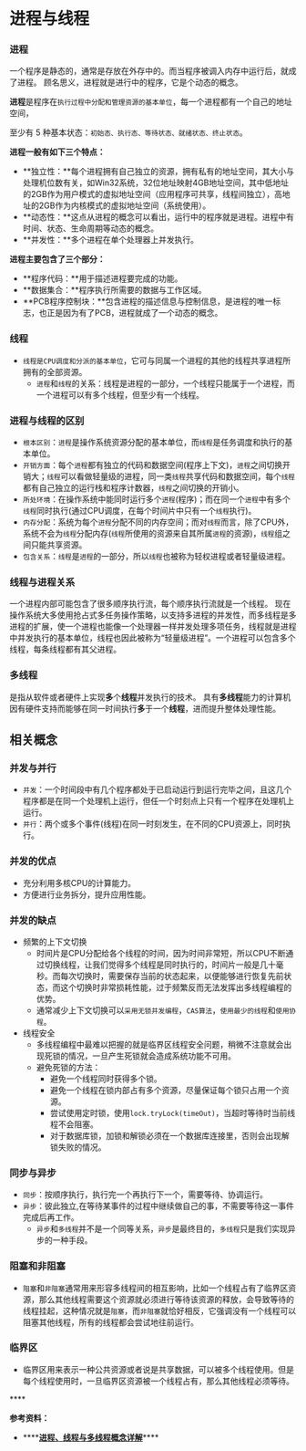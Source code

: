 # 进程与线程

### **进程**

一个程序是静态的，通常是存放在外存中的。而当程序被调入内存中运行后，就成了进程。 顾名思义，进程就是进行中的程序，它是个动态的概念。

**进程**是程序在`执行过程中分配和管理资源的基本单位`，每一个进程都有一个自己的地址空间，

至少有 5 种基本状态：`初始态、执行态、等待状态、就绪状态、终止状态`。

**进程一般有如下三个特点：**

* **独立性：**每个进程拥有自己独立的资源，拥有私有的地址空间，其大小与处理机位数有关，如Win32系统，32位地址映射4GB地址空间，其中低地址的2GB作为用户模式的虚拟地址空间（应用程序可共享，线程间独立），高地址的2GB作为内核模式的虚拟地址空间（系统使用）。
* **动态性：**这点从进程的概念可以看出，运行中的程序就是进程。进程中有时间、状态、生命周期等动态的概念。
* **并发性：**多个进程在单个处理器上并发执行。

**进程主要包含了三个部分：**

* **程序代码：**用于描述进程要完成的功能。
* **数据集合：**程序执行所需要的数据与工作区域。
* **PCB程序控制块：**包含进程的描述信息与控制信息，是进程的唯一标志，也正是因为有了PCB，进程就成了一个动态的概念。

### **线程**

* `线程是CPU调度和分派的基本单位`，它可与同属一个进程的其他的线程共享进程所拥有的全部资源。
  * `进程`和`线程`的关系：线程是进程的一部分，一个线程只能属于一个进程，而一个进程可以有多个线程，但至少有一个线程。

### 进程与线程的区别

* `根本区别`：`进程`是操作系统资源分配的基本单位，而`线程`是任务调度和执行的基本单位。
* `开销方面`：每个`进程`都有独立的代码和数据空间\(程序上下文\)，`进程`之间切换开销大；`线程`可以看做轻量级的进程，同一类`线程`共享代码和数据空间，每个`线程`都有自己独立的运行栈和程序计数器，`线程`之间切换的开销小。
* `所处环境`：在操作系统中能同时运行多个`进程`\(程序\)；而在同一个`进程`中有多个`线程`同时执行\(通过CPU调度，在每个时间片中只有一个`线程`执行\)。
* `内存分配`：系统为每个`进程`分配不同的内存空间；而对`线程`而言，除了CPU外，系统不会为`线程`分配内存\(`线程`所使用的资源来自其所属`进程`的资源\)，`线程`组之间只能共享资源。
* `包含关系`：`线程`是`进程`的一部分，所以`线程`也被称为轻权进程或者轻量级进程。

### **线程与进程关系**

一个进程内部可能包含了很多顺序执行流，每个顺序执行流就是一个线程。 现在操作系统大多使用抢占式多任务操作策略，以支持多进程的并发性，而多线程是多进程的扩展，使一个进程也能像一个处理器一样并发处理多项任务，线程就是进程中并发执行的基本单位，线程也因此被称为“轻量级进程”。一个进程可以包含多个线程，每条线程都有其父进程。

### 多线程

是指从软件或者硬件上实现**多**个**线程**并发执行的技术。 具有**多线程**能力的计算机因有硬件支持而能够在同一时间执行**多**于一个**线程**，进而提升整体处理性能。

## 相关概念

### 并发与并行

* `并发`：一个时间段中有几个程序都处于已启动运行到运行完毕之间，且这几个程序都是在同一个处理机上运行，但任一个时刻点上只有一个程序在处理机上运行。
* `并行`：两个或多个事件\(线程\)在同一时刻发生，在不同的CPU资源上，同时执行。

### 并发的优点

* 充分利用多核CPU的计算能力。
* 方便进行业务拆分，提升应用性能。

### 并发的缺点

* 频繁的上下文切换
  * 时间片是CPU分配给各个线程的时间，因为时间非常短，所以CPU不断通过切换线程，让我们觉得多个线程是同时执行的，时间片一般是几十毫秒。而每次切换时，需要保存当前的状态起来，以便能够进行恢复先前状态，而这个切换时非常损耗性能，过于频繁反而无法发挥出多线程编程的优势。
  * 通常减少上下文切换可以`采用无锁并发编程`，`CAS算法`，`使用最少的线程`和`使用协程`。
* 线程安全
  * 多线程编程中最难以把握的就是临界区线程安全问题，稍微不注意就会出现死锁的情况，一旦产生死锁就会造成系统功能不可用。
  * 避免死锁的方法：
    * 避免一个线程同时获得多个锁。
    * 避免一个线程在锁内部占有多个资源，尽量保证每个锁只占用一个资源。
    * 尝试使用定时锁，使用`lock.tryLock(timeOut)`，当超时等待时当前线程不会阻塞。
    * 对于数据库锁，加锁和解锁必须在一个数据库连接里，否则会出现解锁失败的情况。

### 同步与异步

* `同步`：按顺序执行，执行完一个再执行下一个，需要等待、协调运行。
* `异步`：彼此独立,在等待某事件的过程中继续做自己的事，不需要等待这一事件完成后再工作。
  * `异步`和`多线程`并不是一个同等关系，`异步`是最终目的，`多线程`只是我们实现异步的一种手段。

### 阻塞和非阻塞

* `阻塞`和`非阻塞`通常用来形容多线程间的相互影响，比如一个线程占有了临界区资源，那么其他线程需要这个资源就必须进行等待该资源的释放，会导致等待的线程挂起，这种情况就是`阻塞`，而`非阻塞`就恰好相反，它强调没有一个线程可以阻塞其他线程，所有的线程都会尝试地往前运行。

### 临界区

* 临界区用来表示一种公共资源或者说是共享数据，可以被多个线程使用。但是每个线程使用时，一旦临界区资源被一个线程占有，那么其他线程必须等待。

\*\*\*\*

**参考资料：**

* \*\*\*\*[**进程、线程与多线程概念详解**](https://blog.csdn.net/zhangliangzi/article/details/51236026)\*\*\*\*

